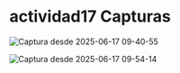 # actividad17 Capturas

![Captura desde 2025-06-17 09-40-55](https://github.com/user-attachments/assets/37ddce24-c2e7-4bf2-93e2-7b5af0ffacc1)

![Captura desde 2025-06-17 09-54-14](https://github.com/user-attachments/assets/d951ebad-71a5-47cc-8652-443819da8987)

